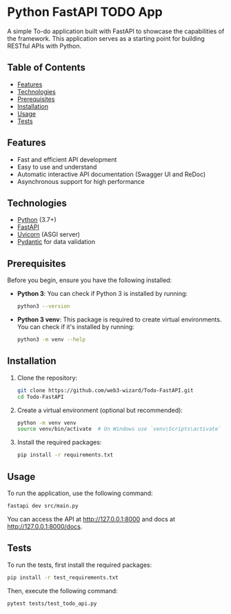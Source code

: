 # Python FastAPI TODO App

A simple To-do application built with FastAPI to showcase the capabilities of the framework. This application serves as a starting point for building RESTful APIs with Python.

## Table of Contents

- [Features](#features)
- [Technologies](#technologies)
- [Prerequisites](#prerequisites)
- [Installation](#installation)
- [Usage](#usage)
- [Tests](#tests)

## Features

- Fast and efficient API development
- Easy to use and understand
- Automatic interactive API documentation (Swagger UI and ReDoc)
- Asynchronous support for high performance

## Technologies

- [Python](https://www.python.org/) (3.7+)
- [FastAPI](https://fastapi.tiangolo.com/)
- [Uvicorn](https://www.uvicorn.org/) (ASGI server)
- [Pydantic](https://pydantic-docs.helpmanual.io/) for data validation

## Prerequisites

Before you begin, ensure you have the following installed:

- **Python 3**: You can check if Python 3 is installed by running:
  
  ```bash
  python3 --version
  ```

- **Python 3 venv**: This package is required to create virtual environments. You can check if it's installed by running:

    ```bash
    python3 -m venv --help
    ```

## Installation

1. Clone the repository:

   ```bash
   git clone https://github.com/web3-wizard/Todo-FastAPI.git
   cd Todo-FastAPI
   ```

2. Create a virtual environment (optional but recommended):

    ```bash
    python -m venv venv
    source venv/bin/activate  # On Windows use `venv\Scripts\activate`
    ```

3. Install the required packages:
    
    ```bash
    pip install -r requirements.txt
    ```

## Usage

To run the application, use the following command:

```bash
fastapi dev src/main.py
```

You can access the API at http://127.0.0.1:8000 and docs at http://127.0.0.1:8000/docs.


## Tests

To run the tests, first install the required packages:

```bash
pip install -r test_requirements.txt
```

Then, execute the following command:

```bash
pytest tests/test_todo_api.py
```